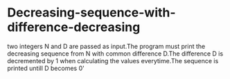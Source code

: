 # Decreasing-sequence-with-difference-decreasing
two integers N and D are passed as input.The program must print the decreasing sequence from N with common difference D.The difference D is decremented by 1 when calculating the values everytime.The sequence is printed untill D becomes 0'
